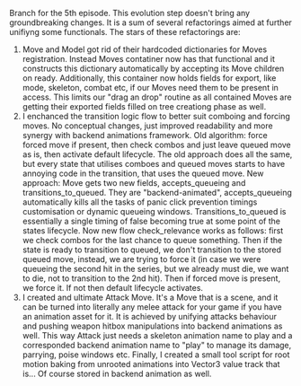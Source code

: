 Branch for the 5th episode.
This evolution step doesn't bring any groundbreaking changes. It is a sum of several refactorings aimed at further unifiyng some functionals. The stars of these refactorings are:
1) Move and Model got rid of their hardcoded dictionaries for Moves registration. Instead Moves contatiner now has that functional and it constructs this dictionary automatically by accepting its Move children on ready. Additionally, this container now holds fields for export, like mode, skeleton, combat etc, if our Moves need them to be present in access. This limits our "drag an drop" routine as all contained Moves are getting their exported fields filled on tree creationg phase as well.
2) I enchanced the transition logic flow to better suit comboing and forcing moves. No conceptual changes, just improved readability and more synergy with backend animations framework. Old algorithm: force forced move if present, then check combos and just leave queued move as is, then activate default lifecycle. The old approach does all the same, but every state that utilises comboes and queued moves starts to have annoying code in the transition, that uses the queued move. New approach: Move gets two new fields, accepts_queueing and transitions_to_queued. They are "backend-animated", accepts_queueing automatically kills all the tasks of panic click prevention timings customisation or dynamic queueing windows. Transitions_to_queued is essentially a single timing of false becoming true at some point of the states lifecycle. Now new flow check_relevance works as follows: first we check combos for the last chance to queue something. Then if the state is ready to transition to queued, we don't transition to the stored queued move, instead, we are trying to force it (in case we were queueing the second hit in the series, but we already must die, we want to die, not to transition to the 2nd hit). Then if forced move is present, we force it. If not then default lifecycle activates.
3) I created and ultimate Attack Move. It's a Move that is a scene, and it can be turned into literally any melee attack for your game if you have an animation asset for it. It is achieved by unifying attacks behaviour and pushing weapon hitbox manipulations into backend animations as well. This way Attack just needs a skeleton animation name to play and a corresponded backend animation name to "play" to manage its damage, parrying, poise windows etc. Finally, I created a small tool script for root motion baking from unrooted animations into Vector3 value track that is... Of course stored in backend animation as well.
